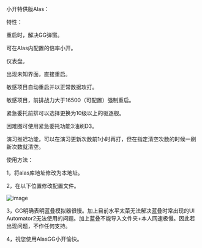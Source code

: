 小开特供版Alas：

特性：

重启时，解决GG弹窗。

可在Alas内配置的倍率小开。

仪表盘。

出现未知界面，直接重启。 

敏感项目自动重启并以正常数据攻打。

敏感项目，前排战力大于16500（可配置）强制重启。

紧急委托前排可以选择更换为10级以上的驱逐舰。

困难图可使用紧急委托功能3油刷D3。

演习推迟功能，可以在演习更新次数前1小时再打，但在指定清空次数的时候一刷新次数就清空。

使用方法：

1，将alas库地址修改为本地址。

2，在以下位置修改配置文件。

![image](https://github.com/Zuosizhu/Alas-with-Dashboard/assets/60862861/5cabd341-d4bc-47c2-a7b2-fe2a7cd73e3b)

3，GG明确表明蓝叠模拟器很慢。加上目前水平太菜无法解决蓝叠时常出现的UI Automator2无法使用的问题。加上蓝叠不能导入文件夹+本人网速极慢。因此若出现问题，不作任何支持。

4，祝您使用AlasGG小开愉快。

